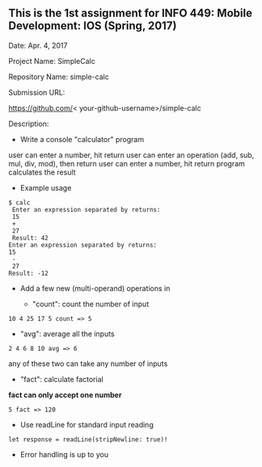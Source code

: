 ## This is the 1st assignment for INFO 449: Mobile Development: IOS (Spring, 2017)

Date: Apr. 4, 2017

Project Name: SimpleCalc

Repository Name: simple-calc

Submission URL: 

https://github.com/&lt; your-github-username>/simple-calc

Description:

- Write a console "calculator" program

user can enter a number, hit return
user can enter an operation (add, sub, mul, div, mod), then return
user can enter a number, hit return
program calculates the result

- Example usage

```
$ calc
 Enter an expression separated by returns:
 15
 +
 27
 Result: 42
Enter an expression separated by returns:
15
 -
 27
Result: -12
```

- Add a few new (multi-operand) operations in

  - "count": count the number of input
  
`10 4 25 17 5 count => 5`

  - "avg": average all the inputs
  
`2 4 6 8 10 avg => 6`

any of these two can take any number of inputs

  - "fact": calculate factorial

__fact can only accept one number__

`5 fact => 120`

- Use readLine for standard input reading

`let response = readLine(stripNewline: true)!`

- Error handling is up to you
